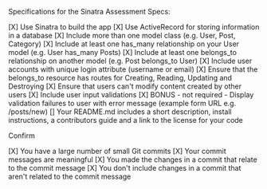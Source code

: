Specifications for the Sinatra Assessment
Specs:

[X] Use Sinatra to build the app
[X] Use ActiveRecord for storing information in a database
[X] Include more than one model class (e.g. User, Post, Category)
[X] Include at least one has_many relationship on your User model (e.g. User has_many Posts)
[X] Include at least one belongs_to relationship on another model (e.g. Post belongs_to User)
[X] Include user accounts with unique login attribute (username or email)
[X] Ensure that the belongs_to resource has routes for Creating, Reading, Updating and Destroying
[X] Ensure that users can't modify content created by other users
[X] Include user input validations
[X] BONUS - not required - Display validation failures to user with error message (example form URL e.g. /posts/new)
[] Your README.md includes a short description, install instructions, a contributors guide and a link to the license for your code

Confirm

[X] You have a large number of small Git commits
[X] Your commit messages are meaningful
[X] You made the changes in a commit that relate to the commit message
[X] You don't include changes in a commit that aren't related to the commit message
